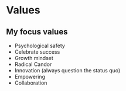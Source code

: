 # Values

## My focus values

* Psychological safety
* Celebrate success
* Growth mindset
* Radical Candor
* Innovation (always question the status quo)
* Empowering
* Collaboration